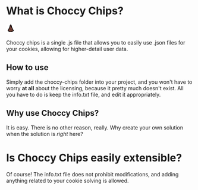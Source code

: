 # What is Choccy Chips?


<img src="img/Choccy.png">

Choccy chips is a single .js file that allows you to
easily use .json files for your cookies, allowing
for higher-detail user data.

## How to use
Simply add the choccy-chips folder into your project, and 
you won't have to worry __at all__ about the licensing, because 
it pretty much doesn't exist. All you have to do is 
keep the info.txt file, and edit it appropriately.

## Why use Choccy Chips?
It is easy. There is no other reason, really. Why create
your own solution when the solution is *right* here?

# Is Choccy Chips easily extensible?
Of course! The info.txt file does not prohibit modifications,
and adding anything related to your cookie solving is allowed.
